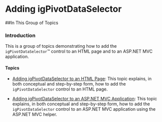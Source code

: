 ﻿<!--
|metadata|
{
    "fileName": "igpivotdataselector-adding",
    "controlName": "igPivotDataSelector",
    "tags": []
}
|metadata|
-->

# Adding igPivotDataSelector

##In This Group of Topics

### Introduction

This is a group of topics demonstrating how to add the `igPivotDataSelector`™ control to an HTML page and to an ASP.NET MVC application.

#### Topics

- [Adding igPivotDataSelector to an HTML Page](igPivotDataSelector-Adding-to-HTML-Page.html): This topic explains, in both conceptual and step-by-step form, how to add the `igPivotDataSelector` control to an HTML page.

- [Adding igPivotDataSelector to an ASP.NET MVC Application](igPivotDataSelector-Adding-Using-the-MVC-Helper.html): This topic explains, in both conceptual and step-by-step form, how to add the `igPivotDataSelector` control to an ASP.NET MVC application using the ASP.NET MVC helper.





 

 


